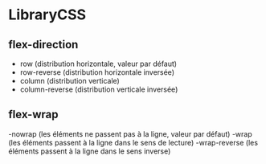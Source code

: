# LibraryCSS

## flex-direction

- row (distribution horizontale, valeur par défaut)
- row-reverse (distribution horizontale inversée)
- column (distribution verticale)
- column-reverse (distribution verticale inversée)

## flex-wrap

-nowrap (les éléments ne passent pas à la ligne, valeur par défaut)
-wrap (les éléments passent à la ligne dans le sens de lecture)
-wrap-reverse (les éléments passent à la ligne dans le sens inverse)